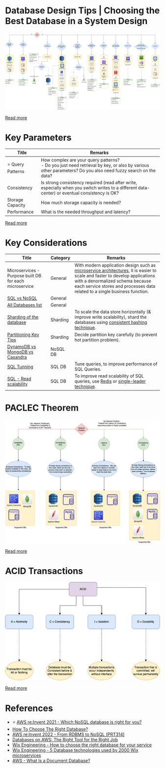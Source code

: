 # Database Design Tips | Choosing the Best Database in a System Design

![](DatabaseDesign.png)

[Read more](https://www.youtube.com/watch?v=cODCpXtPHbQ)

# Key Parameters

| Title                  | Remarks                                                                                                                                                        |
|------------------------|----------------------------------------------------------------------------------------------------------------------------------------------------------------|
| :star: Query Patterns  | How complex are your query patterns? <br/>- Do you just need retrieval by key, or also by various other parameters? Do you also need fuzzy search on the data? |
| Consistency            | Is strong consistency required (read after write, especially when you switch writes to a different data-center) or eventual consistency is OK?                 |
| Storage Capacity       | How much storage capacity is needed?                                                                                                                           |
| Performance            | What is the needed throughput and latency?                                                                                                                     |

[Read more](https://medium.com/wix-engineering/how-to-choose-the-right-database-for-your-service-97b1670c5632)

# Key Considerations

| Title                                                               | Category | Remarks                                                                                                                                                                                                                                                                         |
|---------------------------------------------------------------------|----------|---------------------------------------------------------------------------------------------------------------------------------------------------------------------------------------------------------------------------------------------------------------------------------|
| Microservices - Purpose built DB for each microservice              | General  | With modern application design such as [microservice architectures](../5_MicroServicesSOA/Readme.md), it is easier to scale and faster to develop applications with a denormalized schema because each service stores and processes data related to a single business function. |
| [SQL vs NoSQL](6_SQLvsNoSQL/Readme.md)                              | General  |                                                                                                                                                                                                                                                                                 |
| [All Databases list](All-DBs-List.md)                               | General  |                                                                                                                                                                                                                                                                                 |
| [Sharding of the database](3_PartitioningSharding/Readme.md)        | Sharding | To scale the data store horizontally (& improve write scalability), shard the databases using [consistent hashing technique](3_PartitioningSharding/ConsistentHashing.md).                                                                                                      |
| [Partitioning Key Tips](3_PartitioningSharding/PartitionKeyTips.md) | Sharding | Decide partition key carefully (to prevent hot partition problem).                                                                                                                                                                                                              |
| [DynamoDB vs MongoDB vs Casandra](DynamoDBVsMongoDBVsCasandra.md)   | NoSQL DB |                                                                                                                                                                                                                                                                                 |
| [SQL Tunning](7_SQL-Databases/SQLTuning.md)                         | SQL DB   | Tune queries, to improve performance of SQL Queries.                                                                                                                                                                                                                            |
| [SQL - Read scalability](7_SQL-Databases/ReadReplicaVsCache.md)     | SQL DB   | To improve read scalability of SQL queries, use [Redis](8_InMemory-Databases/Redis) or [single-leader technique](4_Consistency&Replication/SingleLeaderReplication.md).                                                                                                         |

# PACLEC Theorem

![](2_CAP&PACELCTheorems/PACELC_Diagram.drawio.png)

[Read more](2_CAP&PACELCTheorems/Readme.md)

# ACID Transactions

![](1_ACIDTransactions/assets/ACID_Property_DBMS.drawio.png)

[Read more](1_ACIDTransactions/Readme.md)

# References
- :star: [AWS re:Invent 2021 - Which NoSQL database is right for you?](https://www.youtube.com/watch?v=ivBaro-8PhI)
- [How To Choose The Right Database?](https://www.youtube.com/watch?v=kkeFE6iRfMM)
- [AWS re:Invent 2022 - From RDBMS to NoSQL (PRT314)](https://www.youtube.com/watch?v=eEENrNKxCdw)
- [Databases on AWS: The Right Tool for the Right Job](https://www.youtube.com/watch?v=WE8N5BU5MeI&t=3710s)
- [Wix Engineering - How to choose the right database for your service](https://medium.com/wix-engineering/how-to-choose-the-right-database-for-your-service-97b1670c5632)
- [Wix Engineering - 5 Database technologies used by 2000 Wix microservices](https://medium.com/wix-engineering/5-database-technologies-used-by-2000-wix-microservices-e4769638b8c3)
- [AWS - What Is a Document Database?](https://aws.amazon.com/nosql/document/)